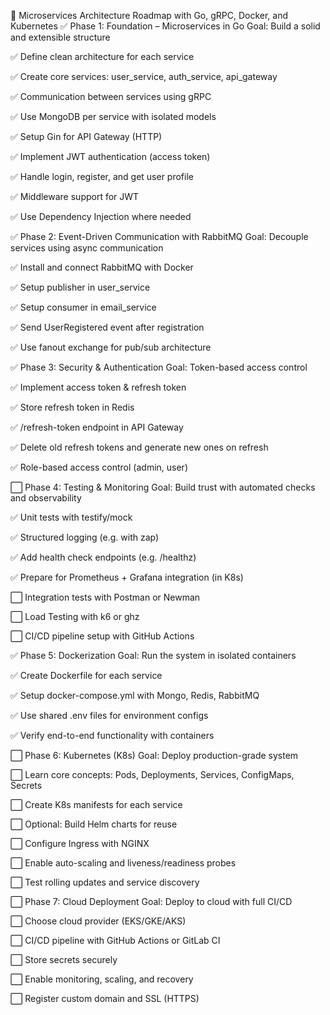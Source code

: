 🧭 Microservices Architecture Roadmap with Go, gRPC, Docker, and Kubernetes
✅ Phase 1: Foundation – Microservices in Go
Goal: Build a solid and extensible structure

✅ Define clean architecture for each service

✅ Create core services: user_service, auth_service, api_gateway

✅ Communication between services using gRPC

✅ Use MongoDB per service with isolated models

✅ Setup Gin for API Gateway (HTTP)

✅ Implement JWT authentication (access token)

✅ Handle login, register, and get user profile

✅ Middleware support for JWT

✅ Use Dependency Injection where needed

✅ Phase 2: Event-Driven Communication with RabbitMQ
Goal: Decouple services using async communication

✅ Install and connect RabbitMQ with Docker

✅ Setup publisher in user_service

✅ Setup consumer in email_service

✅ Send UserRegistered event after registration

✅ Use fanout exchange for pub/sub architecture

✅ Phase 3: Security & Authentication
Goal: Token-based access control

✅ Implement access token & refresh token

✅ Store refresh token in Redis

✅ /refresh-token endpoint in API Gateway

✅ Delete old refresh tokens and generate new ones on refresh

✅ Role-based access control (admin, user)

⬜ Phase 4: Testing & Monitoring
Goal: Build trust with automated checks and observability

✅ Unit tests with testify/mock

✅ Structured logging (e.g. with zap)

✅ Add health check endpoints (e.g. /healthz)

✅ Prepare for Prometheus + Grafana integration (in K8s)

⬜ Integration tests with Postman or Newman

⬜ Load Testing with k6 or ghz

⬜ CI/CD pipeline setup with GitHub Actions

✅ Phase 5: Dockerization
Goal: Run the system in isolated containers

✅ Create Dockerfile for each service

✅ Setup docker-compose.yml with Mongo, Redis, RabbitMQ

✅ Use shared .env files for environment configs

✅ Verify end-to-end functionality with containers

⬜ Phase 6: Kubernetes (K8s)
Goal: Deploy production-grade system

⬜ Learn core concepts: Pods, Deployments, Services, ConfigMaps, Secrets

⬜ Create K8s manifests for each service

⬜ Optional: Build Helm charts for reuse

⬜ Configure Ingress with NGINX

⬜ Enable auto-scaling and liveness/readiness probes

⬜ Test rolling updates and service discovery

⬜ Phase 7: Cloud Deployment
Goal: Deploy to cloud with full CI/CD

⬜ Choose cloud provider (EKS/GKE/AKS)

⬜ CI/CD pipeline with GitHub Actions or GitLab CI

⬜ Store secrets securely

⬜ Enable monitoring, scaling, and recovery

⬜ Register custom domain and SSL (HTTPS)

